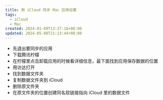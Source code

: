 ```yaml
---
title: 用 iCloud 同步 Mac 应用设置
tags:
  - iCloud
  - Mac
created: 2024-01-09T13:27:18+08:00
updated: 2024-05-08T21:13:44+08:00
---
```


- 先退出要同步的应用
- 下载腾讯柠檬
- 在柠檬里点击卸载应用的时候看详细信息，最下面找到应用保存数据的位置
- 用访达打开
- 找到数据文件夹
- 复制数据文件夹到 iCloud
- 删除原文件夹
- 在原文件夹的位置创建同名软链接指向 iCloud 里的数据文件
